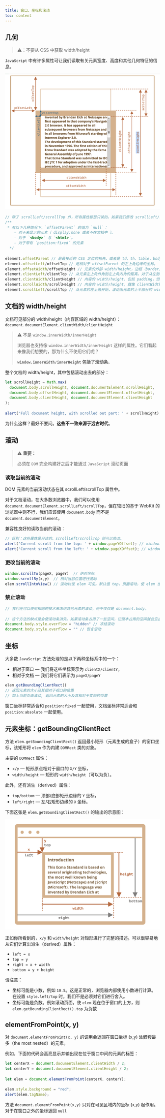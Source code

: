 ```yaml
---
title: 窗口、坐标和滚动
toc: content
---
```


## 几何

> ⚠️：不要从 CSS 中获取 width/height

`JavaScript` 中有许多属性可让我们读取有关元素宽度、高度和其他几何特征的信息。

![20230301171015](https://raw.githubusercontent.com/chuenwei0129/my-picgo-repo/master/others/20230301171015.png)

```js
// 除了 scrollLeft/scrollTop 外，所有属性都是只读的。如果我们修改 scrollLeft/scrollTop，浏览器会滚动对应的元素。
/**
 * 有以下几种情况下，`offsetParent` 的值为 `null`：
    - 对于未显示的元素（ display:none 或者不在文档中 ）。
    - 对于 `<body>` 与 `<html>`。
    - 对于带有 `position:fixed` 的元素
  */

element.offsetParent // 是最接近的 CSS 定位的祖先，或者是 td，th，table，body。
element.offsetLeft/offsetTop // 是相对于 offsetParent 的左上角边缘的坐标。
element.offsetWidth/offsetHeight // 元素的外部 width/height，边框（border）尺寸计算在内。
element.clientLeft/clientTop // 从元素左上角外角到左上角内角的距离。对于从左到右显示内容的操作系统来说，它们始终是左侧/顶部 border 的宽度。而对于从右到左显示内容的操作系统来说，垂直滚动条在左边，所以 clientLeft 也包括滚动条的宽度。
element.clientWidth/clientHeight // 内容的 width/height，包括 padding，但不包括滚动条（scrollbar）。
element.scrollWidth/scrollHeight // 内容的 width/height，就像 clientWidth/clientHeight 一样，但还包括元素的滚动出的不可见的部分。
element.scrollLeft/scrollTop // 从元素的左上角开始，滚动出元素的上半部分的 width/height。
```

## 文档的 width/height

文档可见部分的 width/height（内容区域的 width/height）：`document.documentElement.clientWidth/clientHeight`

> ⚠️ 不是 `window.innerWidth/innerHeight`
>
> 浏览器也支持像 `window.innerWidth/innerHeight` 这样的属性。它们看起来像我们想要的，那为什么不使用它们呢？
>
> **`window.innerWidth/innerHeight` 包括了滚动条**。

整个文档的 width/height，其中包括滚动出去的部分：

```js
let scrollHeight = Math.max(
  document.body.scrollHeight, document.documentElement.scrollHeight,
  document.body.offsetHeight, document.documentElement.offsetHeight,
  document.body.clientHeight, document.documentElement.clientHeight
);

alert('Full document height, with scrolled out part: ' + scrollHeight);
```

为什么这样？最好不要问。**这些不一致来源于远古时代**。

## 滚动

> ⚠️ **重要：**
>
> 必须在 `DOM` 完全构建好之后才能通过 `JavaScript` 滚动页面

### 读取当前的滚动

DOM 元素的当前滚动状态在其 scrollLeft/scrollTop 属性中。

对于文档滚动，在大多数浏览器中，我们可以使用 `document.documentElement.scrollLeft/scrollTop`，但在较旧的基于 WebKit 的浏览器中则不行，我们应该使用 `document.body` 而不是 `document.documentElement`。

兼容性良好的读取当前的滚动：

```js
// 区别：这些属性是只读的。scrollLeft/scrollTop 则可以修改。
alert('Current scroll from the top: ' + window.pageYOffset); // window.pageXOffset 是 window.scrollX 的别名。
alert('Current scroll from the left: ' + window.pageXOffset); // window.pageYOffset 是 window.scrollY 的别名。
```

### 更改当前的滚动

```js
window.scrollTo(pageX, pageY)  // 绝对坐标
window.scrollBy(x,y)  // 相对当前位置进行滚动
elem.scrollIntoView() // 滚动以使 elem 可见。默认值 top，页面滚动，使 elem 出现在窗口顶部。元素的上边缘将与窗口顶部对齐。false，页面滚动，使 elem 出现在窗口底部。元素的底部边缘将与窗口底部对齐。
```

### 禁止滚动

```js
// 我们还可以使用相同的技术来冻结其他元素的滚动，而不仅仅是 document.body。

// 这个方法的缺点是会使滚动条消失。如果滚动条占用了一些空间，它原本占用的空间就会空出来，那么内容就会“跳”进去以填充它。
document.body.style.overflow = "hidden" // 冻结滚动
document.body.style.overflow = "" // 恢复滚动
```

## 坐标

大多数 `JavaScript` 方法处理的是以下两种坐标系中的一个：

- 相对于窗口 — 我们将这些坐标表示为 `clientX/clientY`。
- 相对于文档 — 我们将它们表示为 `pageX/pageY`

```js
elem.getBoundingClientRect()
// 返回元素的大小及其相对于视口的位置
// 加上当前页面滚动, 返回元素的大小及其相对于文档的位置
```

窗口坐标非常适合和 `position:fixed` 一起使用，文档坐标非常适合和 `position:absolute` 一起使用。

## 元素坐标：getBoundingClientRect

方法 `elem.getBoundingClientRect()` 返回最小矩形（元素生成的盒子）的窗口坐标，该矩形将 `elem` 作为内建 `DOMRect` 类的对象。

主要的 `DOMRect` 属性：

- `x/y` — 矩形原点相对于窗口的 `X/Y` 坐标，
- `width/height` — 矩形的 `width/height`（可以为负）。

此外，还有派生（derived）属性：

- `top/bottom` — 顶部/底部矩形边缘的 `Y` 坐标，
- `left/right` — 左/右矩形边缘的 `X` 坐标。

下面这张是 `elem.getBoundingClientRect()` 的输出的示意图：

![20230301174247](https://raw.githubusercontent.com/chuenwei0129/my-picgo-repo/master/others/20230301174247.png)

正如你所看到的，`x/y` 和 `width/height` 对矩形进行了完整的描述。可以很容易地从它们计算出派生（derived）属性：

- `left = x`
- `top = y`
- `right = x + width`
- `bottom = y + height`

请注意：

- 坐标可能是小数，例如 `10.5`。这是正常的，浏览器内部使用小数进行计算。在设置 `style.left/top` 时，我们不是必须对它们进行舍入。
- 坐标可能是负数。例如滚动页面，使 `elem` 现在位于窗口的上方，则 `elem.getBoundingClientRect().top` 为负数

## elementFromPoint(x, y)

对 `document.elementFromPoint(x, y)` 的调用会返回在窗口坐标 (x,y) 处嵌套最多（the most nested）的元素。

例如，下面的代码会高亮显示并输出现在位于窗口中间的元素的标签：

```js
let centerX = document.documentElement.clientWidth / 2;
let centerY = document.documentElement.clientHeight / 2;

let elem = document.elementFromPoint(centerX, centerY);

elem.style.background = "red";
alert(elem.tagName);
```

方法 `document.elementFromPoint(x,y)` 只对在可见区域内的坐标 (x,y) 起作用。对于在窗口之外的坐标返回 `null`
